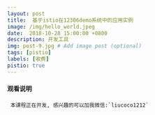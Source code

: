 ```yaml
---
layout: post
title:  基于istio在12306demo系统中的应用实例
image: /img/hello_world.jpeg
date:  2018-10-28 15:00:00 +0800  
description: 开发工具
img: post-9.jpg # Add image post (optional)
tags: [pistio]
labels: [收费]
pistio: true
---
```


#### 观看说明
     本课程正在开发, 感兴趣的可以加我微信:`liucoco1212`

